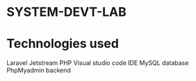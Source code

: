 # SYSTEM-DEVT-LAB
# Technologies used
Laravel
Jetstream
PHP
Visual studio code IDE
MySQL database
PhpMyadmin backend 